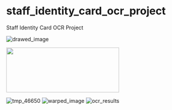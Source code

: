# staff_identity_card_ocr_project
Staff Identity Card OCR Project


![drawed_image](https://user-images.githubusercontent.com/2838457/46764665-bcaf9200-cce5-11e8-8f4c-192f4281a681.png)

<img src="https://user-images.githubusercontent.com/2838457/46764665-bcaf9200-cce5-11e8-8f4c-192f4281a681.png" width="300" height="120">

![tmp_46650](https://user-images.githubusercontent.com/2838457/46764666-bcaf9200-cce5-11e8-8684-ddbd1a8d5339.png)
![warped_image](https://user-images.githubusercontent.com/2838457/46764667-bcaf9200-cce5-11e8-8776-1e95808f05fb.png)
![ocr_results](https://user-images.githubusercontent.com/2838457/46764718-e4065f00-cce5-11e8-94d3-234c76625a57.png)
